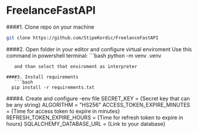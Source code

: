 # FreelanceFastAPI

####1. Clone repo on your machine
  ```bash
  git clone https://github.com/StipeKordic/FreelanceFastAPI
```

####2. Open folder in your editor and configure virtual enviroment
   Use this command in powershell terminal: ```bash
  python -m venv .venv
```
   and than select that enviroment as interpreter

####3. Install requirements  
   ```bash
  pip install -r requirements.txt
```
####4. Create and configure -env file
   SECRET_KEY = {Secret key that can be any string}
  ALGORITHM = "HS256"
  ACCESS_TOKEN_EXPIRE_MINUTES = {Time for access token to expire in minutes}
  REFRESH_TOKEN_EXPIRE_HOURS = {Time for refresh token to expire in hours}
  SQLALCHEMY_DATABASE_URL = {Link to your database}
